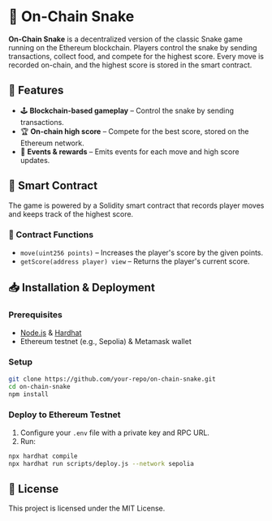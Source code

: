 # 🐍 On-Chain Snake

**On-Chain Snake** is a decentralized version of the classic Snake game running on the Ethereum blockchain. Players control the snake by sending transactions, collect food, and compete for the highest score. Every move is recorded on-chain, and the highest score is stored in the smart contract.

## 🚀 Features
- 🕹 **Blockchain-based gameplay** – Control the snake by sending transactions.
- 🏆 **On-chain high score** – Compete for the best score, stored on the Ethereum network.
- 🎉 **Events & rewards** – Emits events for each move and high score updates.

## 🔧 Smart Contract 
The game is powered by a Solidity smart contract that records player moves and keeps track of the highest score.

### 📜 Contract Functions
- `move(uint256 points)` – Increases the player's score by the given points.
- `getScore(address player) view` – Returns the player's current score. 

## 📥 Installation & Deployment  
### Prerequisites
- [Node.js](https://nodejs.org/) & [Hardhat](https://hardhat.org/)
- Ethereum testnet (e.g., Sepolia) & Metamask wallet

### Setup
```bash
git clone https://github.com/your-repo/on-chain-snake.git
cd on-chain-snake
npm install
```

### Deploy to Ethereum Testnet
1. Configure your `.env` file with a private key and RPC URL.
2. Run:
```bash
npx hardhat compile
npx hardhat run scripts/deploy.js --network sepolia
```

## 📜 License
This project is licensed under the MIT License.
